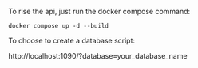 To rise the api, just run the docker compose command:

```
docker compose up -d --build
```

To choose to create a database script:

http://localhost:1090/?database=your_database_name